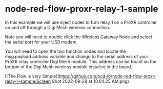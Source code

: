 # node-red-flow-proxr-relay-1-sample
In this example we will use inject nodes to turn relay 1 on a ProXR controller on and off through a Digi Mesh wireless connection.

Note you will need to double click the Wireless Gateway Node and select the serial port for your USB modem.

You will need to open the two function nodes and locate the msg.payload.address variable and change to the serial address of your ProXR relay controller Digi Mesh module.  This address can be found on the bottom of the Digi Mesh wireless module installed in the board.

![The Flow is very Simple](https://github.com/ncd-io/node-red-flow-proxr-relay-1-sample/Screen Shot 2022-09-28 at 10.04.25 AM.png)
